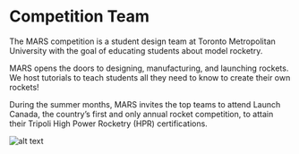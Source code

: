 # Competition Team

The MARS competition is a student design team at Toronto Metropolitan University with the goal of educating students about model rocketry.

MARS opens the doors to designing, manufacturing, and launching rockets. We host tutorials to teach students all they need to know to create their own rockets!

During the summer months, MARS invites the top teams to attend Launch Canada, the country’s first and only annual rocket competition, to attain their Tripoli High Power Rocketry (HPR) certifications.

![alt text](gallery/1.png)